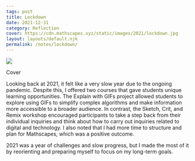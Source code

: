 ```yaml
---
tags: post
title: Lockdown
date: 2021-12-31
category: Reflection
cover: https://cdn.mathscapes.xyz/static/images/2021/lockdown.jpg
layout: layouts/default.njk
permalink: /notes/lockdown/
--- 
```


<img src="https://cdn.mathscapes.xyz/static/images/2021/lockdown.jpg"/>

Cover 

Looking back at 2021, it felt like a very slow year due to the ongoing pandemic. Despite this, I offered two courses that gave students unique learning opportunities. The Explain with GIFs project allowed students to explore using GIFs to simplify complex algorithms and make information more accessible to a broader audience. In contrast, the Sketch, Crit, and Remix workshop encouraged participants to take a step back from their individual inquiries and think about how to carry out inquiries related to digital and technology. I also noted that I had more time to structure and plan for Mathscapes, which was a positive outcome.

2021 was a year of challenges and slow progress, but I made the most of it by reorienting and preparing myself to focus on my long-term goals.